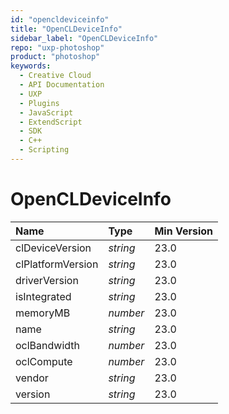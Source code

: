 ```yaml
---
id: "opencldeviceinfo"
title: "OpenCLDeviceInfo"
sidebar_label: "OpenCLDeviceInfo"
repo: "uxp-photoshop"
product: "photoshop"
keywords:
  - Creative Cloud
  - API Documentation
  - UXP
  - Plugins
  - JavaScript
  - ExtendScript
  - SDK
  - C++
  - Scripting
---
```


# OpenCLDeviceInfo

| Name | Type | Min Version |
| :------ | :------ | :------ |
| clDeviceVersion | *string* | 23.0 |
| clPlatformVersion | *string* | 23.0 |
| driverVersion | *string* | 23.0 |
| isIntegrated | *string* | 23.0 |
| memoryMB | *number* | 23.0 |
| name | *string* | 23.0 |
| oclBandwidth | *number* | 23.0 |
| oclCompute | *number* | 23.0 |
| vendor | *string* | 23.0 |
| version | *string* | 23.0 |

